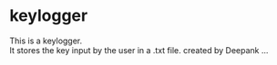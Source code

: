 # keylogger
This is a keylogger.
<br>It stores the key input by the user in a .txt file.
created by Deepank
...
